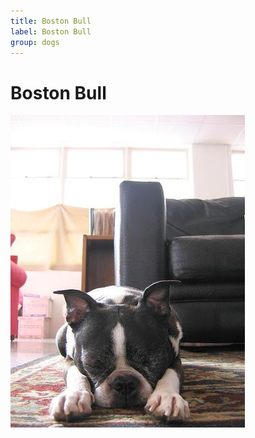 ```yaml
---
title: Boston Bull
label: Boston Bull
group: dogs
---
```


# Boston Bull

![Boston Bull](/assets/images/Boston_bull/image.jpg "Boston Bull")